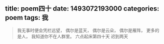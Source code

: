 title: poem四十
date: 1493072193000
categories: poem
tags: 我
---
> 我无事时便会凭栏远望，
偶尔是蓝天，
偶尔是云朵，
偶尔是雁阵，
更多的是人，
我知道你不在人群里。
六点起床第四十天 迟到两天